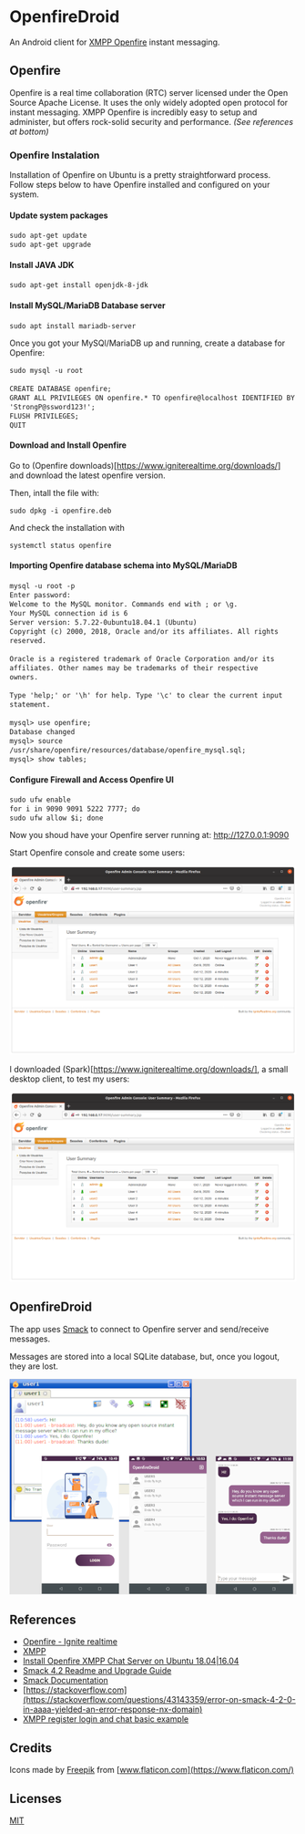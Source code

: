 # OpenfireDroid

An Android client for [XMPP Openfire](https://www.igniterealtime.org/projects/openfire/) instant messaging.

## Openfire

Openfire is a real time collaboration (RTC) server licensed under the Open Source Apache License. 
It uses the only widely adopted open protocol for instant messaging.
XMPP Openfire is incredibly easy to setup and administer, but offers rock-solid security and performance.
_(See references at bottom)_

### Openfire Instalation

Installation of Openfire on Ubuntu is a pretty straightforward process. 
Follow steps below to have Openfire installed and configured on your system.

#### Update system packages
```
sudo apt-get update
sudo apt-get upgrade
```

#### Install JAVA JDK
```
sudo apt-get install openjdk-8-jdk
```

#### Install MySQL/MariaDB Database server
```
sudo apt install mariadb-server
```

Once you got your MySQl/MariaDB up and running, create a database for Openfire:
```
sudo mysql -u root

CREATE DATABASE openfire;
GRANT ALL PRIVILEGES ON openfire.* TO openfire@localhost IDENTIFIED BY 'StrongP@ssword123!';
FLUSH PRIVILEGES;
QUIT
```

#### Download and Install Openfire
Go to (Openfire downloads)[https://www.igniterealtime.org/downloads/] and download the latest openfire version.

Then, intall the file with:
```
sudo dpkg -i openfire.deb
```
And check the installation with
```
systemctl status openfire
```

#### Importing Openfire database schema into MySQL/MariaDB
```
mysql -u root -p
Enter password: 
Welcome to the MySQL monitor. Commands end with ; or \g.
Your MySQL connection id is 6
Server version: 5.7.22-0ubuntu18.04.1 (Ubuntu)
Copyright (c) 2000, 2018, Oracle and/or its affiliates. All rights reserved.

Oracle is a registered trademark of Oracle Corporation and/or its
affiliates. Other names may be trademarks of their respective
owners.

Type 'help;' or '\h' for help. Type '\c' to clear the current input statement.

mysql> use openfire;
Database changed
mysql> source /usr/share/openfire/resources/database/openfire_mysql.sql;
mysql> show tables;
```

#### Configure Firewall and Access Openfire UI
```
sudo ufw enable
for i in 9090 9091 5222 7777; do 
sudo ufw allow $i; done
```

Now you shoud have your Openfire server running at: http://127.0.0.1:9090

Start Openfire console and create some users:

![](images/openfire-users.png)

I downloaded (Spark)[https://www.igniterealtime.org/downloads/], a small desktop client, to test my users:

![](images/openfire-users.png)

## OpenfireDroid

The app uses [Smack](https://github.com/igniterealtime/Smack/blob/master/documentation/index.md) to connect to Openfire server and send/receive messages.

Messages are stored into a local SQLite database, but, once you logout, they are lost.

![](images/openfiredroid.png)

## References

* [Openfire - Ignite realtime](https://www.igniterealtime.org/projects/openfire/)
* [XMPP](https://xmpp.org/)
* [Install Openfire XMPP Chat Server on Ubuntu 18.04|16.04](https://computingforgeeks.com/install-openfire-xmpp-chat-server-on-ubuntu-linux/)
* [Smack 4.2 Readme and Upgrade Guide](https://github.com/igniterealtime/Smack/wiki/Smack-4.2-Readme-and-Upgrade-Guide)
* [Smack Documentation](https://github.com/igniterealtime/Smack/blob/master/documentation/index.md)
* [https://stackoverflow.com](https://stackoverflow.com/questions/43143359/error-on-smack-4-2-0-in-aaaa-yielded-an-error-response-nx-domain)
* [XMPP register login and chat basic example](https://androidpedia.net/en/tutorial/6747/xmpp-register-login-and-chat-simple-example)
 
## Credits

Icons made by [Freepik](http://www.freepik.com) from [www.flaticon.com](https://www.flaticon.com/)


## Licenses

[MIT](https://choosealicense.com/licenses/mit/)